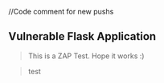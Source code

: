 //Code comment for new pushs
## Vulnerable Flask Application

> This is a ZAP Test. Hope it works :)

> test
